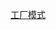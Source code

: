[工厂模式](https://mp.weixin.qq.com/s?__biz=MzI3NzE0NjcwMg==&mid=2650124004&idx=1&sn=e81c2be263be6969c38043fa7eedc1e9&chksm=f36bb3c5c41c3ad35c82cc548acf60fa3059c891ac48e80767850f8b757b687e7314fb216e36&mpshare=1&scene=23&srcid=#rd)
